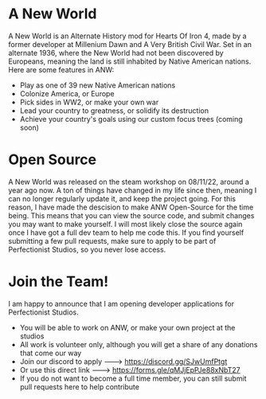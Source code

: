 # A New World
 A New World is an Alternate History mod for Hearts Of Iron 4, made by a former developer at Millenium Dawn and A Very British Civil War.
 Set in an alternate 1936, where the New World had not been discovered by Europeans, meaning the land is still inhabited by Native American nations.
 Here are some features in ANW:
  - Play as one of 39 new Native American nations
  - Colonize America, or Europe
  - Pick sides in WW2, or make your own war
  - Lead your country to greatness, or solidify its destruction
  - Achieve your country's goals using our custom focus trees (coming soon)
 
# Open Source
  A New World was released on the steam workshop on 08/11/22, around a year ago now.
  A ton of things have changed in my life since then, meaning I can no longer regularly update it, and keep the project going.
  For this reason, I have made the descision to make ANW Open-Source for the time being.
  This means that you can view the source code, and submit changes you may want to make yourself.
  I will most likely close the source again once I have got a full dev team to help me code this.
  If you find yourself submitting a few pull requests, make sure to apply to be part of Perfectionist Studios, so you never lose access.
 
 
# Join the Team!
  I am happy to announce that I am opening developer applications for Perfectionist Studios.
  - You will be able to work on ANW, or make your own project at the studios
  - All work is volunteer only, although you will get a share of any donations that come our way
  - Join our discord to apply ---> https://discord.gg/SJwUmfPtgt
  - Or use this direct link ---> https://forms.gle/qMJjEpPJe88xNbT27
  - If you do not want to become a full time member, you can still submit pull requests here to help contribute
